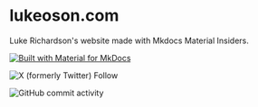 # lukeoson.com
Luke Richardson's website made with Mkdocs Material Insiders. 

[![Built with Material for MkDocs](https://img.shields.io/badge/Material_for_MkDocs-526CFE?style=for-the-badge&logo=MaterialForMkDocs&logoColor=white)](https://squidfunk.github.io/mkdocs-material/)

![X (formerly Twitter) Follow](https://img.shields.io/twitter/follow/lukeoson)

![GitHub commit activity](https://img.shields.io/github/commit-activity/t/lukeoson/lukeoson-mkdocs?style=flat-square&labelColor=%23526cfe&color=%23dd2e57)


